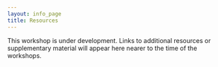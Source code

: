 ```yaml
---
layout: info_page
title: Resources
---
```


This workshop is under development. Links to additional resources or
supplementary material will appear here nearer to the time of the workshops.
